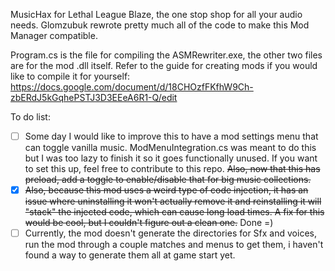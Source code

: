 MusicHax for Lethal League Blaze, the one stop shop for all your audio needs.
Glomzubuk rewrote pretty much all of the code to make this Mod Manager compatible.

Program.cs is the file for compiling the ASMRewriter.exe, the other two files are for the mod .dll itself.
Refer to the guide for creating mods if you would like to compile it for yourself: https://docs.google.com/document/d/18CHOzfFKfhW9Ch-zbERdJ5kGqhePSTJ3D3EEeA6R1-Q/edit

To do list:
- [ ] Some day I would like to improve this to have a mod settings menu that can toggle vanilla music. ModMenuIntegration.cs was meant to do this but I was too lazy to finish it so it goes functionally unused. If you want to set this up, feel free to contribute to this repo. ~~Also, now that this has preload, add a toggle to enable/disable that for big music collections.~~
- [X] ~~Also, because this mod uses a weird type of code injection, it has an issue where uninstalling it won't actually remove it and reinstalling it will "stack" the injected code, which can cause long load times. A fix for this would be cool, but I couldn't figure out a clean one.~~ Done =)
- [ ] Currently, the mod doesn't generate the directories for Sfx and voices, run the mod through a couple matches and menus to get them, i haven't found a way to generate them all at game start yet. 

